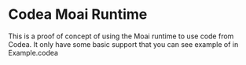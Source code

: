 Codea Moai Runtime
==================

This is a proof of concept of using the Moai runtime to use code from Codea. It only have some basic support that you can see example of in Example.codea
